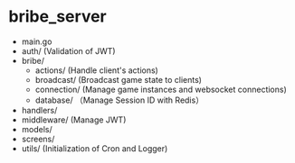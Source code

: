 # bribe_server

- main.go
- auth/ (Validation of JWT)
- bribe/
  - actions/ (Handle client's actions)
  - broadcast/ (Broadcast game state to clients)
  - connection/ (Manage game instances and websocket connections)
  - database/ （Manage Session ID with Redis）
- handlers/
- middleware/ (Manage JWT)
- models/
- screens/ 
- utils/ (Initialization of Cron and Logger)